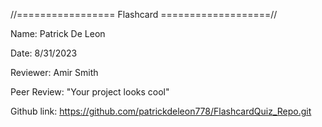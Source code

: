 //================= Flashcard ===================//

Name: Patrick De Leon

Date: 8/31/2023

Reviewer: Amir Smith

Peer Review: "Your project looks cool"

Github link: https://github.com/patrickdeleon778/FlashcardQuiz_Repo.git